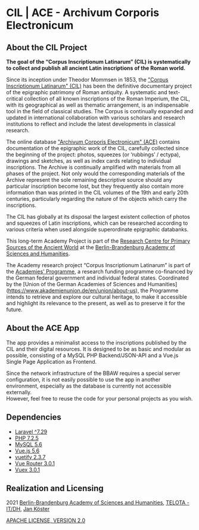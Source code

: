 # CIL | ACE - Archivum Corporis Electronicum

## About the CIL Project

**The goal of the “Corpus Inscriptionum Latinarum” (CIL) is systematically to collect and publish all ancient Latin inscriptions of the Roman world.**  

Since its inception under Theodor Mommsen in 1853, the ["Corpus Inscriptionum Latinarum" (CIL)](https://cil.bbaw.de/) has been the definitive documentary project of the epigraphic patrimony of Roman antiquity. A systematic and text-critical collection of all known inscriptions of the Roman Imperium, the CIL, with its geographical as well as thematic arrangement, is an indispensable tool in the field of classical studies. The Corpus is continually expanded and updated in international collaboration with various scholars and research institutions to reflect and include the latest developments in classical research.  
 
The online database ["Archivum Corporis Electronicum" (ACE)](https://cil.bbaw.de/ace) contains documentation of the epigraphic work of the CIL, carefully collected since the beginning of the project: photos, squeezes (or ‘rubbings’ / ectypa), drawings and sketches, as well as index cards relating to individual inscriptions. The Archive is continually amplified with materials from all phases of the project. Not only would the corresponding materials of the Archive represent the sole remaining descriptive source should any particular inscription become lost, but they frequently also contain more information than was printed in the CIL volumes of the 19th and early 20th centuries, particularly regarding the nature of the objects which carry the inscriptions.  
 
The CIL has globally at its disposal the largest existent collection of photos and squeezes of Latin inscriptions, which can be researched according to various criteria when used alongside superordinate epigraphic databanks.  

This long-term Academy Project is part of the [Research Centre for Primary Sources of the Ancient World](https://www.bbaw.de/forschung/zentren/zentrum-alte-welt) at the [Berlin-Brandenburg Academy of Sciences and Humanities](https://www.bbaw.de/).  
 
The Academy research project “Corpus Inscriptionum Latinarum” is part of the [Academies' Programme](https://www.akademienunion.de/en/research/the-academies-programme), a research funding programme co-financed by the German federal government and individual federal states. Coordinated by the [Union of the German Academies of Sciences and Humanities] (https://www.akademienunion.de/en/union/about-us), the Programme intends to retrieve and explore our cultural heritage, to make it accessible and highlight its relevance to the present, as well as to preserve it for the future.

## About the ACE App

The app provides a minimalist access to the inscriptions published by the CIL and their digital resources. It is designed to be as basic and modular as possible, consisting of a MySQL PHP Backend/JSON-API and a Vue.js Single Page Application as Frontend.  

Since the network infrastructure of the BBAW requires a special server configuration, it is not easily possible to use the app in another environment, especially as the database is currently not accessible externally.  
However, feel free to reuse the code for your personal projects as you wish.

## Dependencies

* [Laravel ^7.29](https://laravel.com/)
* [PHP 7.2.5](https://www.php.net/)
* [MySQL 5.6](https://www.mysql.com/)
* [Vue.js 5.6](https://vuejs.org/)
* [vuetify 2.3.7](https://vuetifyjs.com/en/)
* [Vue Router 3.0.1](https://router.vuejs.org/)
* [Vuex 3.0.1](https://vuex.vuejs.org/)

## Realization and Licensing

2021 [Berlin-Brandenburg Academy of Sciences and Humanities](https://www.bbaw.de/), [TELOTA - IT/DH](https://www.bbaw.de/en/bbaw-digital/telota), [Jan Köster](https://orcid.org/0000-0003-2713-5207)   

[APACHE LICENSE, VERSION 2.0](https://www.apache.org/licenses/LICENSE-2.0) 